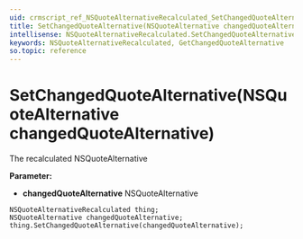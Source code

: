 ```yaml
---
uid: crmscript_ref_NSQuoteAlternativeRecalculated_SetChangedQuoteAlternative
title: SetChangedQuoteAlternative(NSQuoteAlternative changedQuoteAlternative)
intellisense: NSQuoteAlternativeRecalculated.SetChangedQuoteAlternative
keywords: NSQuoteAlternativeRecalculated, GetChangedQuoteAlternative
so.topic: reference
---
```


# SetChangedQuoteAlternative(NSQuoteAlternative changedQuoteAlternative)

The recalculated NSQuoteAlternative

**Parameter:** 
* **changedQuoteAlternative** NSQuoteAlternative

```crmscript
NSQuoteAlternativeRecalculated thing;
NSQuoteAlternative changedQuoteAlternative;
thing.SetChangedQuoteAlternative(changedQuoteAlternative);
```

